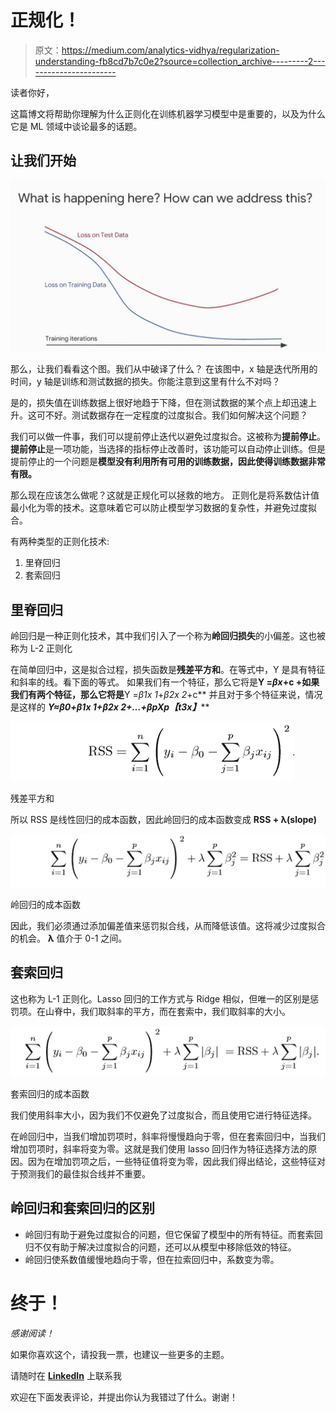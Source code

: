 # 正规化！

> 原文：<https://medium.com/analytics-vidhya/regularization-understanding-fb8cd7b7c0e2?source=collection_archive---------2----------------------->

读者你好，

这篇博文将帮助你理解为什么正则化在训练机器学习模型中是重要的，以及为什么它是 ML 领域中谈论最多的话题。

## **让我们开始**

![](img/35194faadfd08518d03da17727b842a2.png)

那么，让我们看看这个图。我们从中破译了什么？
在该图中，x 轴是迭代所用的时间，y 轴是训练和测试数据的损失。你能注意到这里有什么不对吗？

是的，损失值在训练数据上很好地趋于下降，但在测试数据的某个点上却迅速上升。这可不好。测试数据存在一定程度的过度拟合。我们如何解决这个问题？

我们可以做一件事，我们可以提前停止迭代以避免过度拟合。这被称为**提前停止**。**提前停止**是一项功能，当选择的指标停止改善时，该功能可以自动停止训练。但是提前停止的一个问题是**模型没有利用所有可用的训练数据，因此使得训练数据非常有限。**

那么现在应该怎么做呢？这就是正规化可以拯救的地方。
正则化是将系数估计值最小化为零的技术。这意味着它可以防止模型学习数据的复杂性，并避免过度拟合。

有两种类型的正则化技术:

1.  里脊回归
2.  套索回归

## 里脊回归

岭回归是一种正则化技术，其中我们引入了一个称为**岭回归损失**的小偏差。这也被称为 L-2 正则化

在简单回归中，这是拟合过程，损失函数是**残差平方和**。在等式中，Y 是具有特征和斜率的线。看下面的等式。
如果我们有一个特征，那么它将是**Y =*βx*+c
+如果我们有两个特征，那么它将是**Y =*β1x 1*+*β2x 2*+c** 并且对于多个特征来说，情况是这样的 ***Y≈β0+β1x 1+β2x 2+…+βpXp【t3x】*****

![](img/2897cc03b4451234767b6a9a81de8673.png)

残差平方和

所以 RSS 是线性回归的成本函数，因此岭回归的成本函数变成 **RSS + λ(slope)**

![](img/175b36e978fb8f5fc50296fcf010edf7.png)

岭回归的成本函数

因此，我们必须通过添加偏差值来惩罚拟合线，从而降低该值。这将减少过度拟合的机会。 **λ** 值介于 0-1 之间。

## 套索回归

这也称为 L-1 正则化。Lasso 回归的工作方式与 Ridge 相似，但唯一的区别是惩罚项。在山脊中，我们取斜率的平方，而在套索中，我们取斜率的大小。

![](img/2aec7fafbf5496e90763c1ec834dea47.png)

套索回归的成本函数

我们使用斜率大小，因为我们不仅避免了过度拟合，而且使用它进行特征选择。

在岭回归中，当我们增加罚项时，斜率将慢慢趋向于零，但在套索回归中，当我们增加罚项时，斜率将变为零。这就是我们使用 lasso 回归作为特征选择方法的原因。因为在增加罚项之后，一些特征值将变为零，因此我们得出结论，这些特征对于预测我们的最佳拟合线并不重要。

## 岭回归和套索回归的区别

*   岭回归有助于避免过度拟合的问题，但它保留了模型中的所有特征。而套索回归不仅有助于解决过度拟合的问题，还可以从模型中移除低效的特征。
*   岭回归使系数值缓慢地趋向于零，但在拉索回归中，系数变为零。

# 终于！

*感谢阅读！*

如果你喜欢这个，请投我一票，也建议一些更多的主题。

请随时在 [**LinkedIn**](https://www.linkedin.com/in/ajinkya-mishrikotkar-a6594a144/) 上联系我

欢迎在下面发表评论，并提出你认为我错过了什么。谢谢！